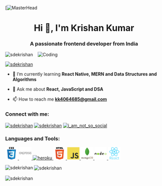 [![MasterHead](https://cdn.filestackcontent.com/efbSR18hT5uRKuo0zoMA)

<h1 align="center">Hi 👋, I'm Krishan Kumar</h1>
<h3 align="center">A passionate frontend developer from India</h3>
<img align="right" alt="Coding" width="400" src="https://camo.githubusercontent.com/c1dcb74cc1c1835b1d716f5051499a2814c683c806b15f04b0eba492863703e9/68747470733a2f2f63646e2e6472696262626c652e636f6d2f75736572732f3733303730332f73637265656e73686f74732f363538313234332f6176656e746f2e676966">


<p align="left"> <img src="https://komarev.com/ghpvc/?username=sdekrishan&label=Profile%20views&color=0e75b6&style=flat" alt="sdekrishan" /> </p>

<p align="left"> <a href="https://twitter.com/sdekrishan" target="blank"><img src="https://img.shields.io/twitter/follow/sdekrishan?logo=twitter&style=for-the-badge" alt="sdekrishan" /></a> </p>

- 🌱 I’m currently learning **React Native, MERN and Data Structures and Algorithms**

- 💬 Ask me about **React, JavaScript and DSA**

- 📫 How to reach me **kk4064685@gmail.com**

<h3 align="left">Connect with me:</h3>
<p align="left">
<a href="https://twitter.com/sdekrishan" target="blank"><img align="center" src="https://raw.githubusercontent.com/rahuldkjain/github-profile-readme-generator/master/src/images/icons/Social/twitter.svg" alt="sdekrishan" height="30" width="40" /></a>
<a href="https://linkedin.com/in/sdekrishan" target="blank"><img align="center" src="https://raw.githubusercontent.com/rahuldkjain/github-profile-readme-generator/master/src/images/icons/Social/linked-in-alt.svg" alt="sdekrishan" height="30" width="40" /></a>
<a href="https://instagram.com/i_am_not_so_social" target="blank"><img align="center" src="https://raw.githubusercontent.com/rahuldkjain/github-profile-readme-generator/master/src/images/icons/Social/instagram.svg" alt="i_am_not_so_social" height="30" width="40" /></a>
</p>

<h3 align="left">Languages and Tools:</h3>
<p align="left"> <a href="https://www.w3schools.com/css/" target="_blank" rel="noreferrer"> <img src="https://raw.githubusercontent.com/devicons/devicon/master/icons/css3/css3-original-wordmark.svg" alt="css3" width="40" height="40"/> </a> <a href="https://expressjs.com" target="_blank" rel="noreferrer"> <img src="https://raw.githubusercontent.com/devicons/devicon/master/icons/express/express-original-wordmark.svg" alt="express" width="40" height="40"/> </a> <a href="https://heroku.com" target="_blank" rel="noreferrer"> <img src="https://www.vectorlogo.zone/logos/heroku/heroku-icon.svg" alt="heroku" width="40" height="40"/> </a> <a href="https://www.w3.org/html/" target="_blank" rel="noreferrer"> <img src="https://raw.githubusercontent.com/devicons/devicon/master/icons/html5/html5-original-wordmark.svg" alt="html5" width="40" height="40"/> </a> <a href="https://developer.mozilla.org/en-US/docs/Web/JavaScript" target="_blank" rel="noreferrer"> <img src="https://raw.githubusercontent.com/devicons/devicon/master/icons/javascript/javascript-original.svg" alt="javascript" width="40" height="40"/> </a> <a href="https://www.mongodb.com/" target="_blank" rel="noreferrer"> <img src="https://raw.githubusercontent.com/devicons/devicon/master/icons/mongodb/mongodb-original-wordmark.svg" alt="mongodb" width="40" height="40"/> </a> <a href="https://nodejs.org" target="_blank" rel="noreferrer"> <img src="https://raw.githubusercontent.com/devicons/devicon/master/icons/nodejs/nodejs-original-wordmark.svg" alt="nodejs" width="40" height="40"/> </a> <a href="https://reactjs.org/" target="_blank" rel="noreferrer"> <img src="https://raw.githubusercontent.com/devicons/devicon/master/icons/react/react-original-wordmark.svg" alt="react" width="40" height="40"/> </a> </p>

<p><img align="left" src="https://github-readme-stats.vercel.app/api/top-langs?username=sdekrishan&show_icons=true&locale=en&layout=compact" alt="sdekrishan" /></p>

<p>&nbsp;<img align="center" src="https://github-readme-stats.vercel.app/api?username=sdekrishan&show_icons=true&locale=en" alt="sdekrishan" /></p>

<p><img align="center" src="https://github-readme-streak-stats.herokuapp.com/?user=sdekrishan&" alt="sdekrishan" /></p>
